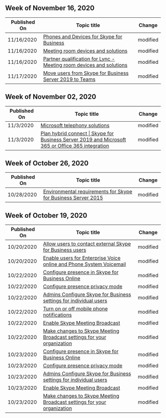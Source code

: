 <!-- This file is generated automatically each week. Changes made to this file will be overwritten.-->



## Week of November 16, 2020


| Published On |Topic title | Change |
|------|------------|--------|
| 11/16/2020 | [Phones and Devices for Skype for Business](/SkypeForBusiness/certification/devices-ip-phones) | modified |
| 11/16/2020 | [Meeting room devices and solutions](/SkypeForBusiness/certification/devices-meeting-rooms) | modified |
| 11/16/2020 | [Partner qualification for Lync - Meeting room devices and solutions](/SkypeForBusiness/lync-cert/meeting-room-devices) | modified |
| 11/17/2020 | [Move users from Skype for Business Server 2019 to Teams](/SkypeForBusiness/hybrid/move-users-from-on-premises-to-teams) | modified |


## Week of November 02, 2020


| Published On |Topic title | Change |
|------|------------|--------|
| 11/3/2020 | [Microsoft telephony solutions](/SkypeForBusiness/hybrid/msft-telephony-solutions) | modified |
| 11/3/2020 | [Plan hybrid connect \| Skype for Business Server 2019 and Microsoft 365 or Office 365 integration](/SkypeForBusiness/hybrid/plan-hybrid-connectivity) | modified |


## Week of October 26, 2020


| Published On |Topic title | Change |
|------|------------|--------|
| 10/28/2020 | [Environmental requirements for Skype for Business Server 2015](/SkypeForBusiness/plan-your-deployment/requirements-for-your-environment/environmental-requirements) | modified |


## Week of October 19, 2020


| Published On |Topic title | Change |
|------|------------|--------|
| 10/20/2020 | [Allow users to contact external Skype for Business users](/SkypeForBusiness/set-up-skype-for-business-online/allow-users-to-contact-external-skype-for-business-users) | modified |
| 10/20/2020 | [Enable users for Enterprise Voice online and Phone System Voicemail](/SkypeForBusiness/skype-for-business-hybrid-solutions/plan-your-phone-system-cloud-pbx-solution/enable-users-for-enterprise-voice-online-and-phone-system-voicemail) | modified |
| 10/22/2020 | [Configure presence in Skype for Business Online](/SkypeForBusiness/set-up-skype-for-business-online/configure-presence-in-skype-for-business-online) | modified |
| 10/22/2020 | [Configure presence privacy mode](/SkypeForBusiness/set-up-skype-for-business-online/configure-presence-privacy-mode) | modified |
| 10/22/2020 | [Admins Configure Skype for Business settings for individual users](/SkypeForBusiness/set-up-skype-for-business-online/configure-skype-for-business-settings-for-individual-users) | modified |
| 10/22/2020 | [Turn on or off mobile phone notifications](/SkypeForBusiness/set-up-skype-for-business-online/turn-on-or-off-mobile-phone-notifications) | modified |
| 10/22/2020 | [Enable Skype Meeting Broadcast](/SkypeForBusiness/set-up-your-network-for-skype-meeting-broadcast/enable-skype-meeting-broadcast) | modified |
| 10/22/2020 | [Make changes to Skype Meeting Broadcast settings for your organization](/SkypeForBusiness/set-up-your-network-for-skype-meeting-broadcast/make-changes-to-skype-meeting-broadcast-settings) | modified |
| 10/23/2020 | [Configure presence in Skype for Business Online](/SkypeForBusiness/set-up-skype-for-business-online/configure-presence-in-skype-for-business-online) | modified |
| 10/23/2020 | [Configure presence privacy mode](/SkypeForBusiness/set-up-skype-for-business-online/configure-presence-privacy-mode) | modified |
| 10/23/2020 | [Admins Configure Skype for Business settings for individual users](/SkypeForBusiness/set-up-skype-for-business-online/configure-skype-for-business-settings-for-individual-users) | modified |
| 10/23/2020 | [Enable Skype Meeting Broadcast](/SkypeForBusiness/set-up-your-network-for-skype-meeting-broadcast/enable-skype-meeting-broadcast) | modified |
| 10/23/2020 | [Make changes to Skype Meeting Broadcast settings for your organization](/SkypeForBusiness/set-up-your-network-for-skype-meeting-broadcast/make-changes-to-skype-meeting-broadcast-settings) | modified |
